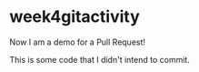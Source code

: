 # week4gitactivity

Now I am a demo for a Pull Request!

This is some code that I didn't intend to commit.